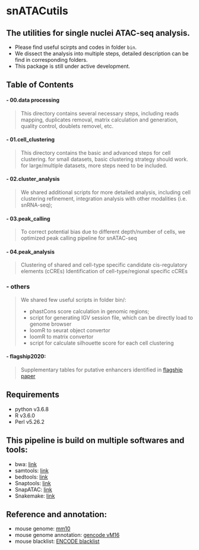 # snATACutils

## The utilities for single nuclei ATAC-seq analysis.
* Please find useful scirpts and codes in folder `bin`.
* We dissect the analysis into multiple steps, detailed description can be find in corresponding folders.
* This package is still under active development.

## Table of Contents
#### - 00.data processing
> This directory contains several necessary steps, including
> reads mapping, duplicates removal, matrix calculation and generation,
> quality control, doublets removel, etc.

#### - 01.cell_clustering
> This directory contains the basic and advanced steps for cell clustering.
> for small datasets, basic clustering strategy should work.
> for large/multiple datasets, more steps need to be included.

#### - 02.cluster_analysis
> We shared additional scripts for more detailed analysis, including
> cell clustering refinement,
> integration analysis with other modalities (i.e. snRNA-seq);

#### - 03.peak_calling
> To correct potential bias due to different depth/number of cells, we optimized 
> peak calling pipeline for snATAC-seq

#### - 04.peak_analysis
> Clustering of shared and cell-type specific candidate cis-regulatory elements (cCREs)
> Identification of cell-type/regional specific cCREs

### - others
> We shared few useful scripts in folder bin/:
> - phastCons score calculation in genomic regions;
> - script for generating IGV session file, which can be directly load to genome browser
> - loomR to seurat object convertor
> - loomR to matrix convertor
> - script for calculate silhouette score for each cell clustering

#### - flagship2020:
> Supplementary tables for putative enhancers identified in [flagship paper](https://www.nature.com/articles/s41586-021-03950-0)

## Requirements
* python v3.6.8
* R v3.6.0
* Perl v5.26.2

## This pipeline is build on multiple softwares and tools:
* bwa: [link](http://bio-bwa.sourceforge.net)
* samtools: [link](https://github.com/samtools/samtools)
* bedtools: [link](https://bedtools.readthedocs.io/en/latest/)
* Snaptools: [link](https://github.com/r3fang/SnapTools)
* SnapATAC: [link](https://github.com/r3fang/SnapATAC)
* Snakemake: [link](https://snakemake.readthedocs.io/en/stable/)

## Reference and annotation:
* mouse genome: [mm10](https://www.gencodegenes.org/mouse/release_M16.html)
* mouse genome annotation: [gencode vM16](https://www.gencodegenes.org/mouse/release_M16.html)
* mouse blacklist: [ENCODE blacklist](https://github.com/Boyle-Lab/Blacklist)

